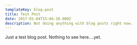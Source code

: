 ```yaml
---
templateKey: blog-post
title: Test Post
date: 2017-01-04T15:04:10.000Z
description: Not doing anything with blog posts right now.
---
```

Just a test blog post. Nothing to see here....yet.
